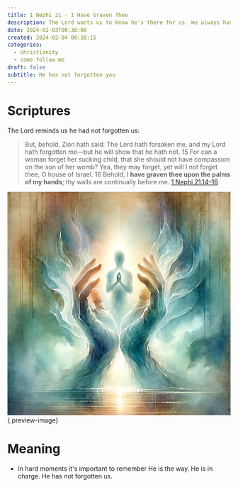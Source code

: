 ```yaml
---
title: 1 Nephi 21 - I Have Graven Thee
description: The Lord wants us to know he's there for us. He always has been.
date: 2024-02-03T00:38:00
created: 2024-02-04 00:38:15
categories:
  - christianity
  - come follow me
draft: false
subtitle: He has not forgotten you
---
```


# Scriptures

The Lord reminds us he had not forgotten us:

> But, behold, Zion hath said: The Lord hath forsaken me, and my Lord hath forgotten me—but he will show that he hath not.  15 For can a woman forget her sucking child, that she should not have compassion on the son of her womb? Yea, they may forget, yet will I not forget thee, O house of Israel.  16 Behold, I **have graven thee upon the palms of my hands**; thy walls are continually before me.
> [1 Nephi 21.14–16](../scriptures/1-nephi-21.14-16)


![Graven thee](../img/dalle-graven-thee-on-the-palms.jpeg){.preview-image}

# Meaning

- In hard moments it's important to remember He is the way. He is in charge. He has not forgotten us. 
